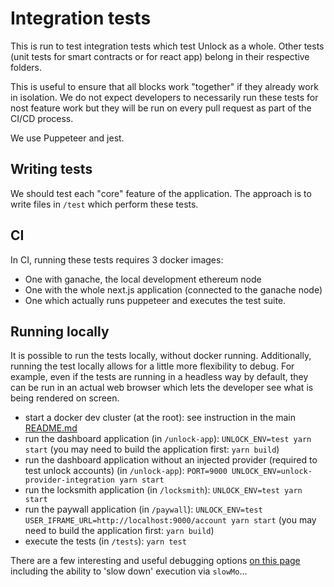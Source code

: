 # Integration tests

This is run to test integration tests which test Unlock as a whole.
Other tests (unit tests for smart contracts or for react app) belong in their respective folders.

This is useful to ensure that all blocks work "together" if they already work in isolation.
We do not expect developers to necessarily run these tests for nost feature work but they will be
run on every pull request as part of the CI/CD process.

We use Puppeteer and jest.

## Writing tests

We should test each "core" feature of the application. The approach is to write files in `/test`
which perform these tests.

## CI

In CI, running these tests requires 3 docker images:

- One with ganache, the local development ethereum node
- One with the whole next.js application (connected to the ganache node)
- One which actually runs puppeteer and executes the test suite.

## Running locally

It is possible to run the tests locally, without docker running. Additionally, running the test
locally allows for a little more flexibility to debug. For example, even if the tests are running in
a headless way by default, they can be run in an actual web browser which lets the developer see
what is being rendered on screen.

- start a docker dev cluster (at the root): see instruction in the main [README.md](https://github.com/unlock-protocol/unlock/blob/master/README.md)
- run the dashboard application (in `/unlock-app`): `UNLOCK_ENV=test yarn start` (you may need to build the application first: `yarn build`)
- run the dashboard application without an injected provider (required to test unlock accounts) (in `/unlock-app`): `PORT=9000 UNLOCK_ENV=unlock-provider-integration yarn start`
- run the locksmith application (in `/locksmith`): `UNLOCK_ENV=test yarn start`
- run the paywall application (in `/paywall`): `UNLOCK_ENV=test USER_IFRAME_URL=http://localhost:9000/account yarn start` (you may need to build the application first: `yarn build`)
- execute the tests (in `/tests`): `yarn test`

There are a few interesting and useful debugging options [on this page](https://github.com/GoogleChrome/puppeteer#debugging-tips) including
the ability to 'slow down' execution via `slowMo`...
